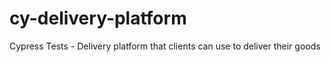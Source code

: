 # cy-delivery-platform

Cypress Tests - Delivery platform that clients can use to deliver their goods
